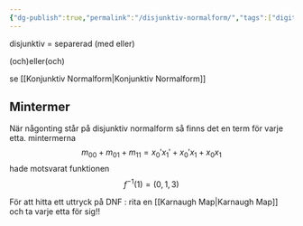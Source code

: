 ```yaml
---
{"dg-publish":true,"permalink":"/disjunktiv-normalform/","tags":["digitalteknik"]}
---
```


disjunktiv = separerad (med eller)

(och)eller(och)

se [[Konjunktiv Normalform\|Konjunktiv Normalform]]

## Mintermer

När någonting står på disjunktiv normalform så finns det en term för varje etta.
mintermerna
$$m_{00}+m_{01}+m_{11}=x_0'x_1'+x_0'x_1+x_0x_1$$
hade motsvarat funktionen
$$f^{-1}(1)=(0,1,3)$$

För att hitta ett uttryck på DNF : rita en [[Karnaugh Map\|Karnaugh Map]] och ta varje etta för sig!!

